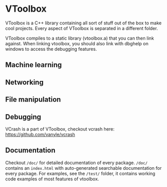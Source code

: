 # VToolbox

VToolbox is a C++ library containing all sort of stuff out of the box to make cool projects.
Every aspect of VToolbox is separated in a different folder.

VToolbox compiles to a static library (vtoolbox.a) that you can then link against.
When linking vtoolbox, you should also link with dbghelp on windows to access the debugging features.

## Machine learning

## Networking

## File manipulation

## Debugging
VCrash is a part of VToolbox, checkout vcrash here: https://github.com/vanyle/vcrash

## Documentation
Checkout `/doc/` for detailed documentation of every package.
`/doc/` contains an `index.html` with auto-generated searchable documentation for every package.
For examples, see the `/test/` folder, it contains working code examples of most features of vtoolbox.